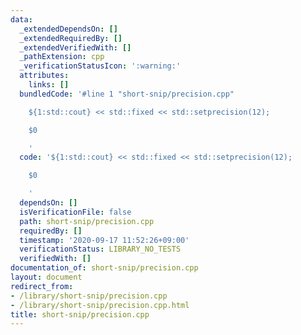 ```yaml
---
data:
  _extendedDependsOn: []
  _extendedRequiredBy: []
  _extendedVerifiedWith: []
  _pathExtension: cpp
  _verificationStatusIcon: ':warning:'
  attributes:
    links: []
  bundledCode: '#line 1 "short-snip/precision.cpp"

    ${1:std::cout} << std::fixed << std::setprecision(12);

    $0

    '
  code: '${1:std::cout} << std::fixed << std::setprecision(12);

    $0

    '
  dependsOn: []
  isVerificationFile: false
  path: short-snip/precision.cpp
  requiredBy: []
  timestamp: '2020-09-17 11:52:26+09:00'
  verificationStatus: LIBRARY_NO_TESTS
  verifiedWith: []
documentation_of: short-snip/precision.cpp
layout: document
redirect_from:
- /library/short-snip/precision.cpp
- /library/short-snip/precision.cpp.html
title: short-snip/precision.cpp
---
```

